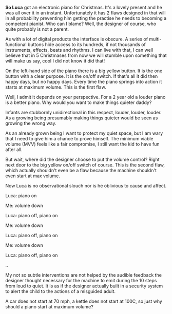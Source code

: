 **So Luca** got an electronic piano for Christmas. It's a lovely present and he was all over it in an instant. Unfortunately it has 2 flaws designed in that will in all probability preventing him getting the practise he needs to becoming a competent pianist. Who can I blame? Well, the designer of course, who quite probably is not a parent.

As with a lot of digital products the interface is obscure. A series of multi-functional buttons hide access to its hundreds, if not thousands of instruments, effects, beats and rhythms. I can live with that, I can well believe that in 5 Christmases from now we will stumble upon something that will make us say, cool I did not know it did that!

On the left-hand side of the piano there is a big yellow button. It is the one button with a clear purpose. It is the on/off switch. If that's all it did then happy days, but no happy days. Every time the piano springs into action it starts at maximum volume. This is the first flaw.

Well, I admit it depends on your perspective. For a 2 year old a louder piano is a better piano. Why would you want to make things quieter daddy?

Infants are stubbornly unidirectional in this respect, louder, louder, louder. As a growing being presumably making things quieter would be seen as growing the wrong way.

As an already grown being I want to protect my quiet space, but I am wary that I need to give him a chance to prove himself. The minimum viable volume (MVV) feels like a fair compromise, I still want the kid to have fun after all.

But wait, where did the designer choose to put the volume control? Right next door to the big yellow on/off switch of course. This is the second flaw, which actually shouldn't even be a flaw because the machine shouldn't even start at max volume.

Now Luca is no observational slouch nor is he oblivious to cause and affect.

Luca: piano on

Me: volume down

Luca: piano off, piano on

Me: volume down

Luca: piano off, piano on

Me: volume down

Luca: piano off, piano on

..

My not so subtle interventions are not helped by the audible feedback the designer thought necessary for the machine to emit during the 10 steps from loud to quiet. It is as if the designer actually built in a security system to alert the child to the actions of a misguided adult.

A car does not start at 70 mph, a kettle does not start at 100C, so just why should a piano start at maximum volume?
